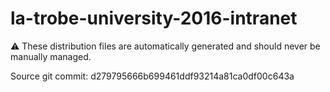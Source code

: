 # la-trobe-university-2016-intranet

:warning: These distribution files are automatically generated and should never be manually managed.

Source git commit: d279795666b699461ddf93214a81ca0df00c643a
